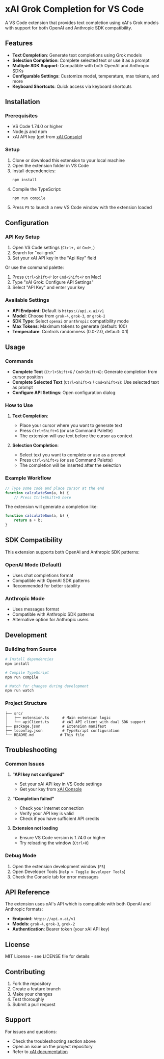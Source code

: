 # xAI Grok Completion for VS Code

A VS Code extension that provides text completion using xAI's Grok models with support for both OpenAI and Anthropic SDK compatibility.

## Features

- **Text Completion**: Generate text completions using Grok models
- **Selection Completion**: Complete selected text or use it as a prompt
- **Multiple SDK Support**: Compatible with both OpenAI and Anthropic SDKs
- **Configurable Settings**: Customize model, temperature, max tokens, and more
- **Keyboard Shortcuts**: Quick access via keyboard shortcuts

## Installation

### Prerequisites

- VS Code 1.74.0 or higher
- Node.js and npm
- xAI API key (get from [xAI Console](https://console.x.ai))

### Setup

1. Clone or download this extension to your local machine
2. Open the extension folder in VS Code
3. Install dependencies:
   ```bash
   npm install
   ```
4. Compile the TypeScript:
   ```bash
   npm run compile
   ```
5. Press `F5` to launch a new VS Code window with the extension loaded

## Configuration

### API Key Setup

1. Open VS Code settings (`Ctrl+,` or `Cmd+,`)
2. Search for "xai-grok"
3. Set your xAI API key in the "Api Key" field

Or use the command palette:
1. Press `Ctrl+Shift+P` (or `Cmd+Shift+P` on Mac)
2. Type "xAI Grok: Configure API Settings"
3. Select "API Key" and enter your key

### Available Settings

- **API Endpoint**: Default is `https://api.x.ai/v1`
- **Model**: Choose from `grok-4`, `grok-3`, or `grok-2`
- **SDK Type**: Select `openai` or `anthropic` compatibility mode
- **Max Tokens**: Maximum tokens to generate (default: 100)
- **Temperature**: Controls randomness (0.0-2.0, default: 0.1)

## Usage

### Commands

- **Complete Text** (`Ctrl+Shift+G` / `Cmd+Shift+G`): Generate completion from cursor position
- **Complete Selected Text** (`Ctrl+Shift+S` / `Cmd+Shift+S`): Use selected text as prompt
- **Configure API Settings**: Open configuration dialog

### How to Use

1. **Text Completion**:
   - Place your cursor where you want to generate text
   - Press `Ctrl+Shift+G` (or use Command Palette)
   - The extension will use text before the cursor as context

2. **Selection Completion**:
   - Select text you want to complete or use as a prompt
   - Press `Ctrl+Shift+S` (or use Command Palette)
   - The completion will be inserted after the selection

### Example Workflow

```javascript
// Type some code and place cursor at the end
function calculateSum(a, b) {
    // Press Ctrl+Shift+G here
```

The extension will generate a completion like:
```javascript
function calculateSum(a, b) {
    return a + b;
}
```

## SDK Compatibility

This extension supports both OpenAI and Anthropic SDK patterns:

### OpenAI Mode (Default)
- Uses chat completions format
- Compatible with OpenAI SDK patterns
- Recommended for better stability

### Anthropic Mode
- Uses messages format
- Compatible with Anthropic SDK patterns
- Alternative option for Anthropic users

## Development

### Building from Source

```bash
# Install dependencies
npm install

# Compile TypeScript
npm run compile

# Watch for changes during development
npm run watch
```

### Project Structure

```
├── src/
│   ├── extension.ts      # Main extension logic
│   └── apiClient.ts      # xAI API client with dual SDK support
├── package.json          # Extension manifest
├── tsconfig.json         # TypeScript configuration
└── README.md            # This file
```

## Troubleshooting

### Common Issues

1. **"API key not configured"**
   - Set your xAI API key in VS Code settings
   - Get your key from [xAI Console](https://console.x.ai)

2. **"Completion failed"**
   - Check your internet connection
   - Verify your API key is valid
   - Check if you have sufficient API credits

3. **Extension not loading**
   - Ensure VS Code version is 1.74.0 or higher
   - Try reloading the window (`Ctrl+R`)

### Debug Mode

1. Open the extension development window (`F5`)
2. Open Developer Tools (`Help > Toggle Developer Tools`)
3. Check the Console tab for error messages

## API Reference

The extension uses xAI's API which is compatible with both OpenAI and Anthropic formats:

- **Endpoint**: `https://api.x.ai/v1`
- **Models**: `grok-4`, `grok-3`, `grok-2`
- **Authentication**: Bearer token (your xAI API key)

## License

MIT License - see LICENSE file for details

## Contributing

1. Fork the repository
2. Create a feature branch
3. Make your changes
4. Test thoroughly
5. Submit a pull request

## Support

For issues and questions:
- Check the troubleshooting section above
- Open an issue on the project repository
- Refer to [xAI documentation](https://docs.x.ai)
